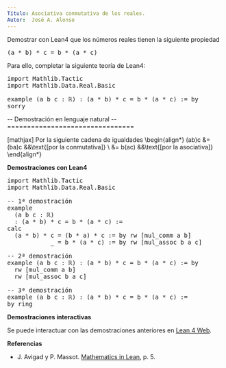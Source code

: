 ```yaml
---
Título: Asociativa conmutativa de los reales.
Autor:  José A. Alonso
---
```


Demostrar con Lean4 que los números reales tienen la siguiente propiedad
<pre lang="text">
(a * b) * c = b * (a * c)
</pre>

Para ello, completar la siguiente teoría de Lean4:

<pre lang="lean">
import Mathlib.Tactic
import Mathlib.Data.Real.Basic

example (a b c : ℝ) : (a * b) * c = b * (a * c) := by
sorry
</pre>

-- Demostración en lenguaje natural
-- ================================

[mathjax]
Por la siguiente cadena de igualdades
\begin{align*}
(ab)c &= (ba)c   &&\text{[por la conmutativa]} \\
      &= b(ac)   &&\text{[por la asociativa]}
\end{align*}

<b>Demostraciones con Lean4</b>

<pre lang="lean">
import Mathlib.Tactic
import Mathlib.Data.Real.Basic

-- 1ª demostración
example
  (a b c : ℝ)
  : (a * b) * c = b * (a * c) :=
calc
  (a * b) * c = (b * a) * c := by rw [mul_comm a b]
            _ = b * (a * c) := by rw [mul_assoc b a c]

-- 2ª demostración
example (a b c : ℝ) : (a * b) * c = b * (a * c) := by
  rw [mul_comm a b]
  rw [mul_assoc b a c]

-- 3ª demostración
example (a b c : ℝ) : (a * b) * c = b * (a * c) :=
by ring
</pre>

<b>Demostraciones interactivas</b>

Se puede interactuar con las demostraciones anteriores en <a href="https://lean.math.hhu.de/#url=https://raw.githubusercontent.com/jaalonso/Calculemus2/main/src/???" rel="noopener noreferrer" target="_blank">Lean 4 Web</a>.

<b>Referencias</b>

<ul>
<li> J. Avigad y P. Massot. <a href="https://bit.ly/3U4UjBk">Mathematics in Lean</a>, p. 5.</li>
</ul>
